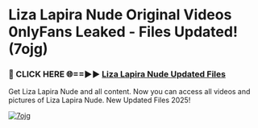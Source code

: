 # Liza Lapira Nude Original Videos 0nlyFans Leaked - Files Updated! (7ojg)

<h3>🔴 CLICK HERE 🌐==►► <a href="https://tinyurl.com/4mcuefdz" rel="nofollow">Liza Lapira Nude Updated Files</a></h3>

Get Liza Lapira Nude and all content. Now you can access all videos and pictures of Liza Lapira Nude. New Updated Files 2025!

[![7ojg](https://i.imgur.com/StAQSOY.gif)](https://tinyurl.com/4mcuefdz)
